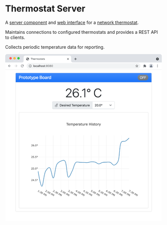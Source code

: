 # Thermostat Server

A [server component](./src/main/java/edu/snhu/erik/mattheis/thermostat) and [web interface](./src/main/resources/META-INF/resources) for a [network thermostat](https://github.com/erik-mattheis-snhu/thermostat).

Maintains connections to configured thermostats and provides a REST API to clients.

Collects periodic temperature data for reporting.

![Web Interface](./interface.png)
